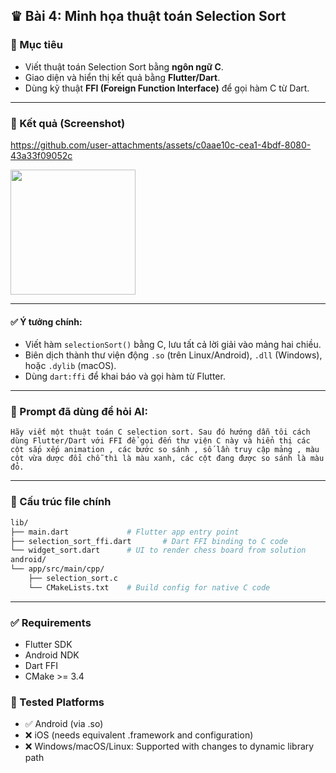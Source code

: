 ## ♛ Bài 4: Minh họa thuật toán Selection Sort

### 🎯 Mục tiêu
- Viết thuật toán Selection Sort bằng **ngôn ngữ C**.
- Giao diện và hiển thị kết quả bằng **Flutter/Dart**.
- Dùng kỹ thuật **FFI (Foreign Function Interface)** để gọi hàm C từ Dart.

---

### 📸 Kết quả (Screenshot)

https://github.com/user-attachments/assets/c0aae10c-cea1-4bdf-8080-43a33f09052c

<img src="https://github.com/user-attachments/assets/9079cb20-296d-436a-818e-e0d51d923c03" width="200" />


---



#### ✅ Ý tưởng chính:

- Viết hàm `selectionSort()` bằng C, lưu tất cả lời giải vào mảng hai chiều.
- Biên dịch thành thư viện động `.so` (trên Linux/Android), `.dll` (Windows), hoặc `.dylib` (macOS).
- Dùng `dart:ffi` để khai báo và gọi hàm từ Flutter.
---

### 🤖 Prompt đã dùng để hỏi AI:

```
Hãy viết một thuật toán C selection sort. Sau đó hướng dẫn tôi cách dùng Flutter/Dart với FFI để gọi đến thư viện C này và hiển thị các cột sắp xếp animation , các bước so sánh , số lần truy cập mảng , màu cột vừa dược đổi chỗ thì là màu xanh, các cột đang được so sánh là màu đỏ.
```

---

### 📁 Cấu trúc file chính

```bash
lib/
├── main.dart             # Flutter app entry point
├── selection_sort_ffi.dart       # Dart FFI binding to C code
└── widget_sort.dart      # UI to render chess board from solution
android/
└── app/src/main/cpp/
    ├── selection_sort.c   
    └── CMakeLists.txt    # Build config for native C code
```

---
### ✅ Requirements

- Flutter SDK
- Android NDK
- Dart FFI
- CMake >= 3.4

### 🧪 Tested Platforms
- ✅ Android (via .so)
- ❌ iOS (needs equivalent .framework and configuration)
- ❌ Windows/macOS/Linux: Supported with changes to dynamic library path
